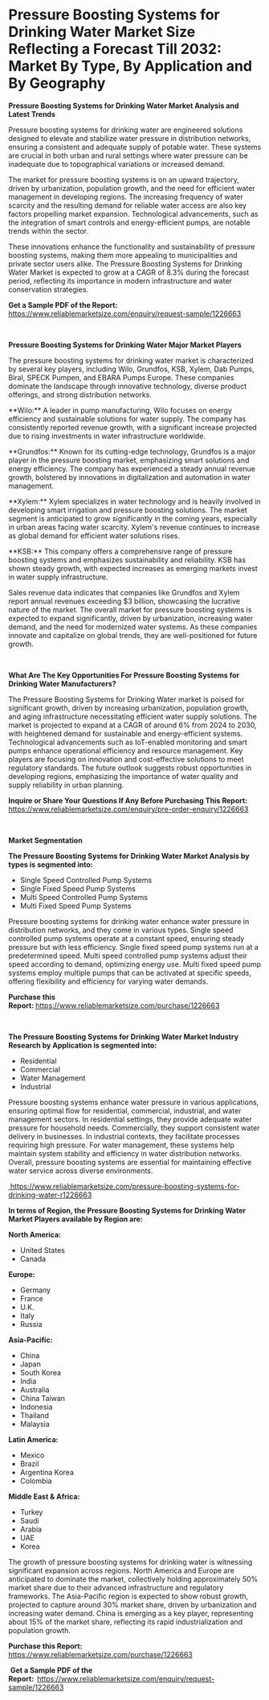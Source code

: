 <p><h1>Pressure Boosting Systems for Drinking Water Market Size Reflecting a Forecast Till 2032: Market By Type, By Application and By Geography</h1></p><p><strong>Pressure Boosting Systems for Drinking Water Market Analysis and Latest Trends</strong></p>
<p><p>Pressure boosting systems for drinking water are engineered solutions designed to elevate and stabilize water pressure in distribution networks, ensuring a consistent and adequate supply of potable water. These systems are crucial in both urban and rural settings where water pressure can be inadequate due to topographical variations or increased demand.</p><p>The market for pressure boosting systems is on an upward trajectory, driven by urbanization, population growth, and the need for efficient water management in developing regions. The increasing frequency of water scarcity and the resulting demand for reliable water access are also key factors propelling market expansion. Technological advancements, such as the integration of smart controls and energy-efficient pumps, are notable trends within the sector. </p><p>These innovations enhance the functionality and sustainability of pressure boosting systems, making them more appealing to municipalities and private sector users alike. The Pressure Boosting Systems for Drinking Water Market is expected to grow at a CAGR of 8.3% during the forecast period, reflecting its importance in modern infrastructure and water conservation strategies.</p></p>
<p><strong>Get a Sample PDF of the Report:&nbsp;</strong> <a href="https://www.reliablemarketsize.com/enquiry/request-sample/1226663?utm_campaign=3566&utm_medium=2&utm_source=Github&utm_content=ia&utm_term=16042025&utm_id=pressure-boosting-systems-for-drinking-water">https://www.reliablemarketsize.com/enquiry/request-sample/1226663</a></p>
<p>&nbsp;</p>
<p><strong>Pressure Boosting Systems for Drinking Water Major Market Players</strong></p>
<p><p>The pressure boosting systems for drinking water market is characterized by several key players, including Wilo, Grundfos, KSB, Xylem, Dab Pumps, Biral, SPECK Pumpen, and EBARA Pumps Europe. These companies dominate the landscape through innovative technology, diverse product offerings, and strong distribution networks.</p><p>**Wilo:** A leader in pump manufacturing, Wilo focuses on energy efficiency and sustainable solutions for water supply. The company has consistently reported revenue growth, with a significant increase projected due to rising investments in water infrastructure worldwide.</p><p>**Grundfos:** Known for its cutting-edge technology, Grundfos is a major player in the pressure boosting market, emphasizing smart solutions and energy efficiency. The company has experienced a steady annual revenue growth, bolstered by innovations in digitalization and automation in water management.</p><p>**Xylem:** Xylem specializes in water technology and is heavily involved in developing smart irrigation and pressure boosting solutions. The market segment is anticipated to grow significantly in the coming years, especially in urban areas facing water scarcity. Xylem's revenue continues to increase as global demand for efficient water solutions rises.</p><p>**KSB:** This company offers a comprehensive range of pressure boosting systems and emphasizes sustainability and reliability. KSB has shown steady growth, with expected increases as emerging markets invest in water supply infrastructure.</p><p>Sales revenue data indicates that companies like Grundfos and Xylem report annual revenues exceeding $3 billion, showcasing the lucrative nature of the market. The overall market for pressure boosting systems is expected to expand significantly, driven by urbanization, increasing water demand, and the need for modernized water systems. As these companies innovate and capitalize on global trends, they are well-positioned for future growth.</p></p>
<p>&nbsp;</p>
<p><strong>What Are The Key Opportunities For Pressure Boosting Systems for Drinking Water Manufacturers?</strong></p>
<p><p>The Pressure Boosting Systems for Drinking Water market is poised for significant growth, driven by increasing urbanization, population growth, and aging infrastructure necessitating efficient water supply solutions. The market is projected to expand at a CAGR of around 6% from 2024 to 2030, with heightened demand for sustainable and energy-efficient systems. Technological advancements such as IoT-enabled monitoring and smart pumps enhance operational efficiency and resource management. Key players are focusing on innovation and cost-effective solutions to meet regulatory standards. The future outlook suggests robust opportunities in developing regions, emphasizing the importance of water quality and supply reliability in urban planning.</p></p>
<p><strong>Inquire or Share Your Questions If Any Before Purchasing This Report:</strong> <a href="https://www.reliablemarketsize.com/enquiry/pre-order-enquiry/1226663?utm_campaign=3566&utm_medium=2&utm_source=Github&utm_content=ia&utm_term=16042025&utm_id=pressure-boosting-systems-for-drinking-water">https://www.reliablemarketsize.com/enquiry/pre-order-enquiry/1226663</a></p>
<p>&nbsp;</p>
<p><strong>Market Segmentation</strong></p>
<p><strong>The Pressure Boosting Systems for Drinking Water Market Analysis by types is segmented into:</strong></p>
<p><ul><li>Single Speed Controlled Pump Systems</li><li>Single Fixed Speed Pump Systems</li><li>Multi Speed Controlled Pump Systems</li><li>Multi Fixed Speed Pump Systems</li></ul></p>
<p><p>Pressure boosting systems for drinking water enhance water pressure in distribution networks, and they come in various types. Single speed controlled pump systems operate at a constant speed, ensuring steady pressure but with less efficiency. Single fixed speed pump systems run at a predetermined speed. Multi speed controlled pump systems adjust their speed according to demand, optimizing energy use. Multi fixed speed pump systems employ multiple pumps that can be activated at specific speeds, offering flexibility and efficiency for varying water demands.</p></p>
<p><strong>Purchase this Report:&nbsp;</strong><a href="https://www.reliablemarketsize.com/purchase/1226663?utm_campaign=3566&utm_medium=2&utm_source=Github&utm_content=ia&utm_term=16042025&utm_id=pressure-boosting-systems-for-drinking-water">https://www.reliablemarketsize.com/purchase/1226663</a></p>
<p>&nbsp;</p>
<p><strong>The Pressure Boosting Systems for Drinking Water Market Industry Research by Application is segmented into:</strong></p>
<p><ul><li>Residential</li><li>Commercial</li><li>Water Management</li><li>Industrial</li></ul></p>
<p><p>Pressure boosting systems enhance water pressure in various applications, ensuring optimal flow for residential, commercial, industrial, and water management sectors. In residential settings, they provide adequate water pressure for household needs. Commercially, they support consistent water delivery in businesses. In industrial contexts, they facilitate processes requiring high pressure. For water management, these systems help maintain system stability and efficiency in water distribution networks. Overall, pressure boosting systems are essential for maintaining effective water service across diverse environments.</p></p>
<p><a href="https://www.reliablemarketsize.com/pressure-boosting-systems-for-drinking-water-r1226663?utm_campaign=3566&utm_medium=2&utm_source=Github&utm_content=ia&utm_term=16042025&utm_id=pressure-boosting-systems-for-drinking-water">&nbsp;https://www.reliablemarketsize.com/pressure-boosting-systems-for-drinking-water-r1226663</a></p>
<p><strong>In terms of Region, the Pressure Boosting Systems for Drinking Water Market Players available by Region are:</strong></p>
<p>
    <p> <strong> North America: </strong>
        <ul>
            <li>United States</li>
            <li>Canada</li>
        </ul>
        </p> 
    <p> <strong> Europe: </strong>
        <ul>
            <li>Germany</li>
            <li>France</li>
            <li>U.K.</li>
            <li>Italy</li>
            <li>Russia</li>
        </ul>
        </p> 
    <p> <strong> Asia-Pacific: </strong>
        <ul>
            <li>China</li>
            <li>Japan</li>
            <li>South Korea</li>
            <li>India</li>
            <li>Australia</li>
            <li>China Taiwan</li>
            <li>Indonesia</li>
            <li>Thailand</li>
            <li>Malaysia</li>
        </ul>
        </p> 
    <p> <strong> Latin America: </strong>
        <ul>
            <li>Mexico</li>
            <li>Brazil</li>
            <li>Argentina Korea</li>
            <li>Colombia</li>
        </ul>
        </p> 
    <p> <strong> Middle East & Africa: </strong>
        <ul>
            <li>Turkey</li>
            <li>Saudi</li>
            <li>Arabia</li>
            <li>UAE</li>
            <li>Korea</li>
        </ul>
    </p>
    </p>
<p><p>The growth of pressure boosting systems for drinking water is witnessing significant expansion across regions. North America and Europe are anticipated to dominate the market, collectively holding approximately 50% market share due to their advanced infrastructure and regulatory frameworks. The Asia-Pacific region is expected to show robust growth, projected to capture around 30% market share, driven by urbanization and increasing water demand. China is emerging as a key player, representing about 15% of the market share, reflecting its rapid industrialization and population growth.</p></p>
<p><strong>Purchase this Report: </strong><a href="https://www.reliablemarketsize.com/purchase/1226663?utm_campaign=3566&utm_medium=2&utm_source=Github&utm_content=ia&utm_term=16042025&utm_id=pressure-boosting-systems-for-drinking-water">https://www.reliablemarketsize.com/purchase/1226663</a></p>
<p>&nbsp;<strong>Get a Sample PDF of the Report:&nbsp;&nbsp;</strong><a href="https://www.reliablemarketsize.com/enquiry/request-sample/1226663?utm_campaign=3566&utm_medium=2&utm_source=Github&utm_content=ia&utm_term=16042025&utm_id=pressure-boosting-systems-for-drinking-water">https://www.reliablemarketsize.com/enquiry/request-sample/1226663</a></p>
<p><strong></strong></p>
<p><p></p><p></p><p></p></p>